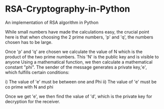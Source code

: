 # RSA-Cryptography-in-Python
An implementation of RSA algorithm in Python

While small numbers have made the calculations easy, the crucial point here is that when choosing the 2 prime numbers,
'p' and 'q', the numbers chosen has to be large.

Once 'p' and 'q' are chosen we calculate the value of N which is the product of the two prime numbers. This 'N' is the public key and is visible to anyone Using a mathematical function, we then calculate a mathematical constant "phi". The sender of the message generates a private key,'e', which fulfills certain conditions:

i) The value of 'e' must be between one and Phi
ii) The value of 'e' must be co prime with N and phi

Once we get 'e', we then find the value of 'd', which is the private key for decryption for the receiver. 
